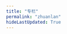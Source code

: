 ```yaml
---
title: "专栏"
permalink: "zhuanlan"
hideLastUpdated: True
---
```



<template>
  <div class="zhuanlan-ctn" style="width: 100%;">
    <img
      style="height: 15rem; margin: 1rem auto; display:block;"
      :src="$withBase('/ills/zhuanlan.svg')"
      type="image/svg+xml" draggable="false"/>
    <div class="zl-item" v-for="(item, ind) in zhuanlan" :key="ind">
      <!-- 所有封面大小或者比例为 900 * 330 约 2.35 ：1 -->
      <div @click=lookup(item)>
        <img :src="item.cover" style="width: 100%; border-radius: 4px 4px 0 0;"/>
        <h4 class="zl-item__title">{{ item.title }}</h4>
        <p class="zl-item__info">共 {{ item.num }} 篇 · 发布于：{{ item.date }}</p>
      </div>
      <div v-if="item.showDetail" class="zl-item__pages">
        <div style="font-size: .9rem; color: #666;">{{ item.decription }}</div>
        <el-divider></el-divider>
        <div v-for="(page, ind) in item.pages" class="animated faster slideInDown">
          <el-link :underline="false" :href="page.path" type="primary"
            style="font-size: 1rem; font-weight: 500; line-height: 2rem; text-decorate: none;">
            📄{{ page.title }}
          </el-link>
        </div>
      </div>
    </div>
  </div>
</template>

<script>
export default {
  data () {
    return {
      zhuanlan: {}
    }
  },
  methods: {
    lookup(item) {
      console.log(item)
      item.showDetail = !item.showDetail
    }
  },
  mounted () {
    this.zhuanlan = [{
      cover: "http://src.xerrors.fun/blog/20200107/F07JEvkIXiSC.png",
      link: "compile",
      decription: "这个专栏涉及到词法分析器以及语法分析器的构建，从 flex 开始讲起，直到后面的 bison 来构造语法分析器，一步一个脚印来将自己学习的知识应用到实践中去；",
      title: "编译原理：语法分析与词法分析",
      date: "2019-11-15",
      showDetail: false,
      num: 0,
      pages: []
    }, {
      cover: "http://src.xerrors.fun/blog/20200105/zpJoCBLkleTs.png",
      link: "python-base",
      decription: "这个专栏主要从Python的几个基础的地方来阐述，理解难度很低，并且可帮助有C语言基础的同学快速掌握Python的基础语法知识以及用法，平时写一些字符串处理脚本还是没有问题的；与此同时，该内容也可以帮助学习更深层次的Python的时候，打下一个基础。",
      title: "Python 快速扫盲",
      date: "2019-10-07",
      showDetail: false,
      num: 0,
      pages: []
    }]
    var temp = this.$site.pages
    // 筛选标签中带有 zhuanlan 标志的文章
    for (var i = 0; i < temp.length; i++) {
      const tempzl = temp[i].frontmatter.zhuanlan
      if (tempzl) {
        for (var j = 0; j < this.zhuanlan.length; j++){
          if (tempzl === this.zhuanlan[j].link) {
            this.zhuanlan[j].pages.push(temp[i])
            this.zhuanlan[j].num++
          }
        }
      }
    }
    for (var k = 0; k < this.zhuanlan.length; k++) {
      this.zhuanlan[k].pages.sort((a, b) => 
        (new Date(a.frontmatter.date)).getTime() - (new Date(b.frontmatter.date)).getTime())
    }
  }
}
</script>

<style lang="stylus" scoped>
.zl-head
  text-align center
  padding 3rem
.zl-item
  width 80%
  margin 2rem auto
  box-shadow: 0 1px 2px 0 rgba(34,36,38,.15);
  &:hover
    cursor pointer
    box-shadow 0px 1px 16px 2px rgba(0,0,0,.1)
    & ^[0]__info
      opacity 1
  border-radius 4px
  &__title
    display inline-block
    padding-left 1rem
  &__info
    transition opacity 0.3s ease
    opacity 0
    display inline-block
    padding-right 1rem
    float right
    color #aaa
  &__pages
    padding-bottom 2rem
    padding-left 1.5rem
    padding-right 1.5rem
    animation slow-in .5s

@media (max-width: $MQMobile)
  .zl-item
    width 100%
    &__info
      display none
    .el-link
      font-size .8rem

@keyframes slow-in
  0%
    max-height 0
  100%
    max-height 600px
</style>
